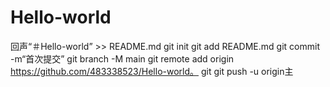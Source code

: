 # Hello-world
回声“＃Hello-world” >> README.md 
git init 
git add README.md 
git commit -m“首次提交” 
git branch -M main 
git remote add origin https://github.com/483338523/Hello-world。 git
 git push -u origin主
                
